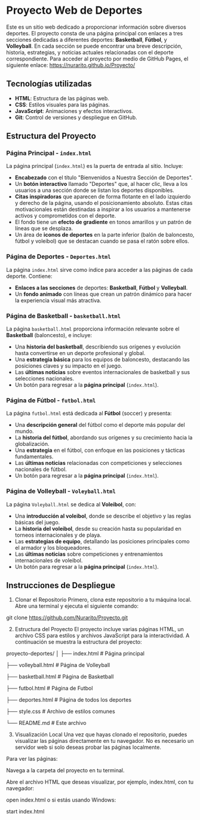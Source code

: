 # Proyecto Web de Deportes

Este es un sitio web dedicado a proporcionar información sobre diversos deportes. El proyecto consta de una página principal con enlaces a tres secciones dedicadas a diferentes deportes: **Basketball**, **Fútbol**, y **Volleyball**. En cada sección se puede encontrar una breve descripción, historia, estrategias, y noticias actuales relacionadas con el deporte correspondiente.
Para acceder al proyecto por medio de GitHub Pages, el siguiente enlace: https://nurarito.github.io/Proyecto/
## Tecnologías utilizadas

- **HTML**: Estructura de las páginas web.
- **CSS**: Estilos visuales para las páginas.
- **JavaScript**: Animaciones y efectos interactivos.
- **Git**: Control de versiones y despliegue en GitHub.

## Estructura del Proyecto

### Página Principal - `index.html`

La página principal (`index.html`) es la puerta de entrada al sitio. Incluye:

- **Encabezado** con el título "Bienvenidos a Nuestra Sección de Deportes".
- Un **botón interactivo** llamado "Deportes" que, al hacer clic, lleva a los usuarios a una sección donde se listan los deportes disponibles.
- **Citas inspiradoras** que aparecen de forma flotante en el lado izquierdo y derecho de la página, usando el posicionamiento absoluto. Estas citas motivacionales están destinadas a inspirar a los usuarios a mantenerse activos y comprometidos con el deporte.
- El fondo tiene un **efecto de gradiente** en tonos amarillos y un patrón de líneas que se desplaza.
- Un área de **iconos de deportes** en la parte inferior (balón de baloncesto, fútbol y voleibol) que se destacan cuando se pasa el ratón sobre ellos.

### Página de Deportes - `Deportes.html`

La página `index.html` sirve como índice para acceder a las páginas de cada deporte. Contiene:

- **Enlaces a las secciones** de deportes: **Basketball**, **Fútbol** y **Volleyball**.
- Un **fondo animado** con líneas que crean un patrón dinámico para hacer la experiencia visual más atractiva.

### Página de Basketball - `basketball.html`

La página `basketball.html` proporciona información relevante sobre el **Basketball** (baloncesto), e incluye:

- Una **historia del basketball**, describiendo sus orígenes y evolución hasta convertirse en un deporte profesional y global.
- Una **estrategia básica** para los equipos de baloncesto, destacando las posiciones claves y su impacto en el juego.
- Las **últimas noticias** sobre eventos internacionales de basketball y sus selecciones nacionales.
- Un botón para regresar a la **página principal** (`index.html`).

### Página de Fútbol - `futbol.html`

La página `futbol.html` está dedicada al **Fútbol** (soccer) y presenta:

- Una **descripción general** del fútbol como el deporte más popular del mundo.
- La **historia del fútbol**, abordando sus orígenes y su crecimiento hacia la globalización.
- Una **estrategia** en el fútbol, con enfoque en las posiciones y tácticas fundamentales.
- Las **últimas noticias** relacionadas con competiciones y selecciones nacionales de fútbol.
- Un botón para regresar a la **página principal** (`index.html`).

### Página de Volleyball - `Voleyball.html`

La página `Voleyball.html` se dedica al **Voleibol**, con:

- Una **introducción al voleibol**, donde se describe el objetivo y las reglas básicas del juego.
- La **historia del voleibol**, desde su creación hasta su popularidad en torneos internacionales y de playa.
- Las **estrategias de equipo**, detallando las posiciones principales como el armador y los bloqueadores.
- Las **últimas noticias** sobre competiciones y entrenamientos internacionales de voleibol.
- Un botón para regresar a la **página principal** (`index.html`).

## Instrucciones de Despliegue

1. Clonar el Repositorio
Primero, clona este repositorio a tu máquina local. Abre una terminal y ejecuta el siguiente comando:


git clone https://github.com/Nurarito/Proyecto.git

2. Estructura del Proyecto
El proyecto incluye varias páginas HTML, un archivo CSS para estilos y archivos JavaScript para la interactividad. A continuación se muestra la estructura del proyecto:


proyecto-deportes/
│
├── index.html         # Página principal

├── volleyball.html    # Página de Volleyball

├── basketball.html    # Página de Basketball

├── futbol.html        # Página de Futbol

├── deportes.html      # Página de todos los deportes

├── style.css          # Archivo de estilos comunes

└── README.md          # Este archivo

3. Visualización Local
Una vez que hayas clonado el repositorio, puedes visualizar las páginas directamente en tu navegador. No es necesario un servidor web si solo deseas probar las páginas localmente.

Para ver las páginas:

Navega a la carpeta del proyecto en tu terminal.

Abre el archivo HTML que deseas visualizar, por ejemplo, index.html, con tu navegador:

open index.html
o si estás usando Windows:

start index.html
